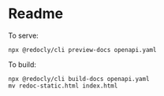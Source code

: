 # Readme

To serve:
```
npx @redocly/cli preview-docs openapi.yaml
```

To build:
```
npx @redocly/cli build-docs openapi.yaml
mv redoc-static.html index.html
```